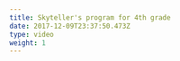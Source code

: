```yaml
---
title: Skyteller's program for 4th grade
date: 2017-12-09T23:37:50.473Z
type: video
weight: 1
---
```


